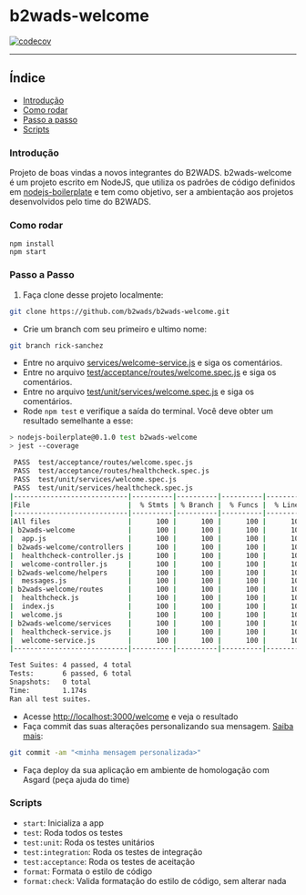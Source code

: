 # b2wads-welcome

[![codecov](https://codecov.io/gh/b2wads/b2wads-welcome/branch/feature%2Fchallenge/graph/badge.svg?token=kAuzTXzjjm)](https://codecov.io/gh/b2wads/b2wads-welcome)

---

## Índice

- [Introdução](https://github.com/b2wads/b2wads-welcome#introdução)
- [Como rodar](https://github.com/b2wads/b2wads-welcome/blob#como-rodar)
- [Passo a passo](https://github.com/b2wads/b2wads-welcome#passo-a-passo)
- [Scripts](https://github.com/b2wads/b2wads-welcome#scripts)

### Introdução

Projeto de boas vindas a novos integrantes do B2WADS. b2wads-welcome é um projeto escrito em NodeJS, que utiliza os padrões de código definidos em [nodejs-boilerplate](https://github.com/b2wads/nodejs-boilerplate) e tem como objetivo, ser a ambientação aos projetos desenvolvidos pelo time do B2WADS.

### Como rodar

```shell
npm install
npm start
```

### Passo a Passo

1. Faça clone desse projeto localmente:

```sh
git clone https://github.com/b2wads/b2wads-welcome.git
```

- Crie um branch com seu primeiro e ultimo nome:

```sh
git branch rick-sanchez
```

- Entre no arquivo [services/welcome-service.js](services/welcome-service.js) e siga os comentários.
- Entre no arquivo [test/acceptance/routes/welcome.spec.js](test/acceptance/routes/welcome.spec.js) e siga os comentários.
- Entre no arquivo [test/unit/services/welcome.spec.js](test/unit/services/welcome.spec.js) e siga os comentários.
- Rode `npm test` e verifique a saída do terminal. Você deve obter um resultado semelhante a esse:

```sh
> nodejs-boilerplate@0.1.0 test b2wads-welcome
> jest --coverage

 PASS  test/acceptance/routes/welcome.spec.js
 PASS  test/acceptance/routes/healthcheck.spec.js
 PASS  test/unit/services/welcome.spec.js
 PASS  test/unit/services/healthcheck.spec.js
|----------------------------|----------|----------|----------|----------|-------------------|
|File                        |  % Stmts | % Branch |  % Funcs |  % Lines | Uncovered Line #s |
|----------------------------|----------|----------|----------|----------|-------------------|
|All files                   |      100 |      100 |      100 |      100 |                   |
| b2wads-welcome             |      100 |      100 |      100 |      100 |                   |
|  app.js                    |      100 |      100 |      100 |      100 |                   |
| b2wads-welcome/controllers |      100 |      100 |      100 |      100 |                   |
|  healthcheck-controller.js |      100 |      100 |      100 |      100 |                   |
|  welcome-controller.js     |      100 |      100 |      100 |      100 |                   |
| b2wads-welcome/helpers     |      100 |      100 |      100 |      100 |                   |
|  messages.js               |      100 |      100 |      100 |      100 |                   |
| b2wads-welcome/routes      |      100 |      100 |      100 |      100 |                   |
|  healthcheck.js            |      100 |      100 |      100 |      100 |                   |
|  index.js                  |      100 |      100 |      100 |      100 |                   |
|  welcome.js                |      100 |      100 |      100 |      100 |                   |
| b2wads-welcome/services    |      100 |      100 |      100 |      100 |                   |
|  healthcheck-service.js    |      100 |      100 |      100 |      100 |                   |
|  welcome-service.js        |      100 |      100 |      100 |      100 |                   |
|----------------------------|----------|----------|----------|----------|-------------------|

Test Suites: 4 passed, 4 total
Tests:       6 passed, 6 total
Snapshots:   0 total
Time:        1.174s
Ran all test suites.
```

- Acesse [http://localhost:3000/welcome](http://localhost:3000/welcome) e veja o resultado
- Faça commit das suas alterações personalizando sua mensagem. [Saiba mais](https://git-scm.com/book/pt-br/v1/Git-Essencial-Gravando-Altera%C3%A7%C3%B5es-no-Reposit%C3%B3rio):

```sh
git commit -am "<minha mensagem personalizada>"
```

- Faça deploy da sua aplicação em ambiente de homologação com Asgard (peça ajuda do time)

### Scripts

- `start`: Inicializa a app
- `test`: Roda todos os testes
- `test:unit`: Roda os testes unitários
- `test:integration`: Roda os testes de integração
- `test:acceptance`: Roda os testes de aceitação
- `format`: Formata o estilo de código
- `format:check`: Valida formatação do estilo de código, sem alterar nada
